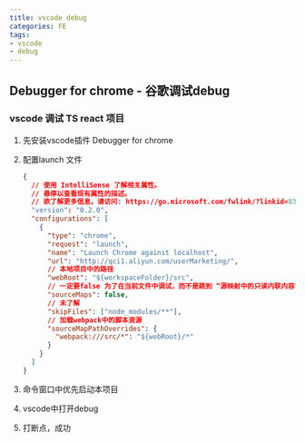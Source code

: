 ```yaml
---
title: vscode debug
categories: FE
tags: 
- vscode
- debug
---
```


## Debugger for chrome - 谷歌调试debug

### vscode 调试 TS react 项目
1. 先安装vscode插件 Debugger for chrome
2. 配置launch 文件

   ```json
   {
     // 使用 IntelliSense 了解相关属性。 
     // 悬停以查看现有属性的描述。
     // 欲了解更多信息，请访问: https://go.microsoft.com/fwlink/?linkid=830387
     "version": "0.2.0",
     "configurations": [
       {
         "type": "chrome",
         "request": "launch",
         "name": "Launch Chrome against localhost",
         "url": "http://qci1.aliyun.com/userMarketing/",
         // 本地项目中的路径
         "webRoot": "${workspaceFolder}/src",
         // 一定要false 为了在当前文件中调试，而不是跳到 “源映射中的只读内联内容”
         "sourceMaps": false,
         // 未了解
         "skipFiles": ["node_modules/**"],
         // 加载webpack中的脚本资源
         "sourceMapPathOverrides": {
           "webpack:///src/*": "${webRoot}/*"
         }
       }
     ]
   }
   ```
3. 命令窗口中优先启动本项目
4. vscode中打开debug
5. 打断点，成功